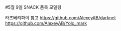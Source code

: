 #5월 9일 SNACK 품목 모델링 


라즈베리파이 참고
https://github.com/AlexeyAB/darknet
https://github.com/AlexeyAB/Yolo_mark
